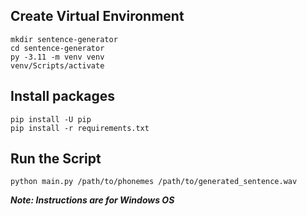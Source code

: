 ## Create Virtual Environment

```
mkdir sentence-generator
cd sentence-generator
py -3.11 -m venv venv
venv/Scripts/activate
```

## Install packages
```
pip install -U pip
pip install -r requirements.txt
```

## Run the Script
```
python main.py /path/to/phonemes /path/to/generated_sentence.wav
```

***Note: Instructions are for Windows OS***
